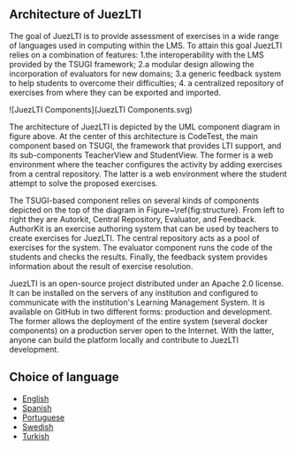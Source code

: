 ## Architecture of JuezLTI

The goal of JuezLTI is to provide assessment of exercises in a wide range of languages used in computing within the LMS.
To attain this goal JuezLTI relies on a combination of features: 
1.the interoperability with the LMS provided by the TSUGI framework;
2.a modular design allowing the incorporation of evaluators for new domains; 
3.a generic feedback system to help students to overcome their difficulties;
4. a centralized repository of exercises from where they can be exported and imported.

![JuezLTI Components](JuezLTI Components.svg)

The architecture of JuezLTI is depicted by the UML component diagram in figure above. 
At the center of this architecture is CodeTest, the main component based on TSUGI, the framework that provides LTI support, 
and its sub-components  TeacherView and StudentView. 
The former is a web environment where the teacher configures the activity by adding exercises from a central repository. 
The latter is a web environment where the student attempt to solve the proposed exercises. 

The TSUGI-based component relies on several kinds of components depicted on the top of the diagram in Figure~\ref{fig:structure}. 
From left to right they are Autorkit, Central Repository, Evaluator, and Feedback. 
AuthorKit is an exercise authoring system that can be used by teachers to create exercises for JuezLTI. 
The central repository acts as a pool of exercises for the system. 
The evaluator component runs the code of the students and checks the results. 
Finally, the feedback system provides information about the result of exercise resolution.

JuezLTI is an open-source project distributed under an Apache 2.0 license. 
It can be installed on the servers of any institution and configured to communicate with the institution's Learning Management System. 
It is available on GitHub in two different forms: production and development. 
The former allows the deployment of the entire system (several docker components) on a production server open to the Internet. 
With the latter, anyone can build the platform locally and contribute to JuezLTI development.

## Choice of language
- [English](README.md)
- [Spanish](README_es.md)
- [Portuguese](README_pt.md)
- [Swedish](README_sv.md)
- [Turkish](README_tr.md)

